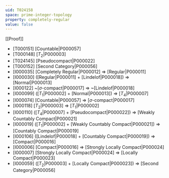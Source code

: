 ```yaml
---
uid: T024158
space: prime-integer-topology
property: completely-regular
value: false
---
```

[[Proof]]

* [T000151] [Countable|P000057]
* [T000148] [$T_2$|P000003]
* [T024145] [Pseudocompact|P000022]
* [T000152] [Second Category|P000056]
* [I000035] [Completely Regular|P000012] => [Regular|P000011]
* [I000030] ([Regular|P000011] + [Lindelof|P000018]) => [Normal|P000013]
* [I000122] ~[$\sigma$-compact|P000017] => ~[Lindelof|P000018]
* [I000099] ([$T_1$|P000002] + [Normal|P000013]) => [$T_4$|P000007]
* [I000074] [Countable|P000057] => [$\sigma$-compact|P000017]
* [I000118] [$T_2$|P000003] => [$T_1$|P000002]
* [I000110] ([$T_4$|P000007] + [Pseudocompact|P000022]) => [Weakly Countably Compact|P000021]
* [I000019] ([$T_1$|P000002] + [Weakly Countably Compact|P000021]) => [Countably Compact|P000019]
* [I000106] ([Lindelof|P000018] + [Countably Compact|P000019]) => [Compact|P000016]
* [I000006] [Compact|P000016] => [Strongly Locally Compact|P000024]
* [I000007] [Strongly Locally Compact|P000024] => [Locally Compact|P000023]
* [I000059] ([$T_2$|P000003] + [Locally Compact|P000023]) => [Second Category|P000056]

